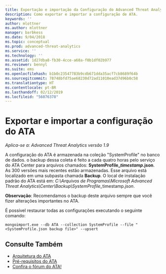 ```yaml
---
title: Exportação e importação da Configuração do Advanced Threat Analytics | Microsoft Docs
description: Como exportar e importar a configuração de ATA.
keywords: ''
author: mlottner
ms.author: mlottner
manager: barbkess
ms.date: 9/04/2018
ms.topic: conceptual
ms.prod: advanced-threat-analytics
ms.service: ''
ms.technology: ''
ms.assetid: 1d27dba8-fb30-4cce-a68a-f0b1df02b977
ms.reviewer: bennyl
ms.suite: ems
ms.openlocfilehash: b1b0c23547783b9cdb671dda35acf7cb8689f64b
ms.sourcegitcommit: 78748bfd75ae68230d72ad11010ead37d96b0c58
ms.translationtype: HT
ms.contentlocale: pt-BR
ms.lasthandoff: 02/12/2019
ms.locfileid: "56076378"
---
```

# <a name="export-and-import-the-ata-configuration"></a>Exportar e importar a configuração do ATA

*Aplica-se a: Advanced Threat Analytics versão 1.9*

A configuração do ATA é armazenada na coleção "SystemProfile" no banco de dados.
o backup dessa coleta é feito a cada quatro horas pelo serviço do ATA Center para arquivos chamados: **SystemProfile_*timestamp*.json**. As 300 versões mais recentes estão armazenadas.
Esse arquivo está localizado em uma subpasta chamada **Backup**. O local de instalação padrão do ATA está em:  <em>C:\Arquivos de Programas\Microsoft Advanced Threat Analytics\Center\Backup\SystemProfile_</em>timestamp<em>.json</em>. 

**Observação**: Recomendamos o backup deste arquivo sempre que você fizer alterações importantes no ATA.

É possível restaurar todas as configurações executando o seguinte comando:

`mongoimport.exe --db ATA --collection SystemProfile --file "<SystemProfile.json backup file>" --upsert`

## <a name="see-also"></a>Consulte Também
- [Arquitetura do ATA](ata-architecture.md)
- [Pré-requisitos do ATA](ata-prerequisites.md)
- [Confira o fórum do ATA!](https://social.technet.microsoft.com/Forums/security/home?forum=mata)

